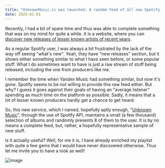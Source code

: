 ```yaml
---
title: "UnknownMusic.cc was launched: A random feed of all new Spotify releases"
date: 2025-01-01
---
```


Recently, I had a bit of spare time and thus was able to complete something that was on my mind for quite a while.
It is a website, where you can [discover new releases of lesser known artists of recent years](https://unknownmusic.cc).

As a regular Spotify user, I was always a bit frustrated by the lack of the way off seeing "what's new". Yeah, they have "new releases" section, but it shows either something similar to what I have seen before, or some popular stuff. What I do sometimes want to have is just a raw stream of stuff being released, including the one from producers like me.

I remember the time when Yandex Music had something similar, but now it's gone. Spotify seems to be not willing to provide this raw feed either. But why? I guess it goes against their goals of having an "average listener" spending as much time on the platform as possible. Sadly, it means that a lot of lesser known producers hardly get a chance to get heard.

So, this new service, which I named, hopefully aptly enough, "[Unknown Music](https://unknownmusic.cc)", through the use of Spotify API, maintains a small (a few thousand) selection of albums and randomly presents 8 of them to the user. It is by no means a complete feed, but, rather, a hopefully representative sample of new stuff.

Is it actually useful? Well, for me it is, I have already enriched my playlist with quite a few gems that I would have never discovered otherwise. Thus let me invite you to have a look as well!

![image](https://github.com/user-attachments/assets/e7266b8d-0f22-4c1c-8e56-c9fba9160f5d)




